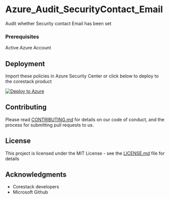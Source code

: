 
# Azure_Audit_SecurityContact_Email

Audit whether Security contact Email has been set

### Prerequisites

Active Azure Account

## Deployment

Import these policies in Azure Security Center or click below to deploy to the corestack product 

[![Deploy to Azure](https://docs.corestack.io/wp-content/uploads/2019/09/deploy-to-corestack.svg)](http://devserver.corestack.io/policy?repositories=github&external_redirect=true&name=Azure_Audit_SecurityContact_Email&engine_type=azure_policy&services=Azure&severity=high&classification=Operation&sub_classification=Standards&url=https://github.com/corestacklabs/Policies.git&path=Azure/Azure_Policy/Azure_Audit_SecurityContact_Email&recommendation_name=Azure_Audit_SecurityContact_Email#/tenant)

## Contributing

Please read [CONTRIBUTING.md](https://gist.github.com/karthick-kk/30e4fd3f279492b4f040d5cd569d21d0) for details on our code of conduct, and the process for submitting pull requests to us.

## License

This project is licensed under the MIT License - see the [LICENSE.md](LICENSE.md) file for details

## Acknowledgments

* Corestack developers
* Microsoft Github


